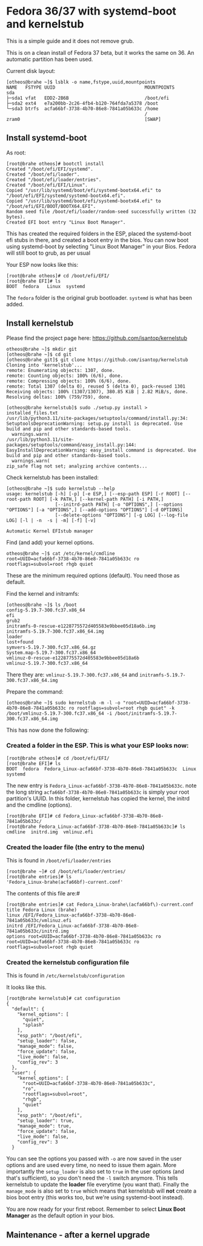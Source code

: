 # Fedora 36/37 with systemd-boot and kernelstub

This is a simple guide and it does not remove grub.

This is on a clean install of Fedora 37 beta, but it works the same on 36.
An automatic partition has been used. 



Current disk layout:
~~~
[otheos@brahe ~]$ lsblk -o name,fstype,uuid,mountpoints
NAME   FSTYPE UUID                                 MOUNTPOINTS
sda                                                
├─sda1 vfat   EDD2-2B6B                            /boot/efi
├─sda2 ext4   e7a200bb-2c26-4fb4-b120-764fda7a5378 /boot
└─sda3 btrfs  acfa66bf-3738-4b70-86e8-7841a05b633c /home
                                                   /
zram0                                              [SWAP]
~~~


## Install systemd-boot
As root:
~~~
[root@brahe otheos]# bootctl install 
Created "/boot/efi/EFI/systemd".
Created "/boot/efi/loader".
Created "/boot/efi/loader/entries".
Created "/boot/efi/EFI/Linux".
Copied "/usr/lib/systemd/boot/efi/systemd-bootx64.efi" to "/boot/efi/EFI/systemd/systemd-bootx64.efi".
Copied "/usr/lib/systemd/boot/efi/systemd-bootx64.efi" to "/boot/efi/EFI/BOOT/BOOTX64.EFI".
Random seed file /boot/efi/loader/random-seed successfully written (32 bytes).
Created EFI boot entry "Linux Boot Manager".
~~~

This has created the required folders in the ESP, placed the systemd-boot efi stubs in there, and created a boot entry in the bios. 
You can now boot using systemd-boot by selecting "Linux Boot Manager" in your Bios. Fedora will still boot to grub, as per usual

Your ESP now looks like this:
~~~
[root@brahe otheos]# cd /boot/efi/EFI/
[root@brahe EFI]# ls
BOOT  fedora   Linux  systemd
~~~

The ```fedora``` folder is the original grub bootloader. ```systemd``` is what has been added. 


## Install kernelstub
Please find the project page here: https://github.com/isantop/kernelstub

~~~
otheos@brahe ~]$ mkdir git
[otheos@brahe ~]$ cd git
[otheos@brahe git]$ git clone https://github.com/isantop/kernelstub
Cloning into 'kernelstub'...
remote: Enumerating objects: 1307, done.
remote: Counting objects: 100% (6/6), done.
remote: Compressing objects: 100% (6/6), done.
remote: Total 1307 (delta 0), reused 5 (delta 0), pack-reused 1301
Receiving objects: 100% (1307/1307), 380.85 KiB | 2.82 MiB/s, done.
Resolving deltas: 100% (759/759), done.
~~~

~~~
[otheos@brahe kernelstub]$ sudo ./setup.py install > installed_files.txt
/usr/lib/python3.11/site-packages/setuptools/command/install.py:34: SetuptoolsDeprecationWarning: setup.py install is deprecated. Use build and pip and other standards-based tools.
  warnings.warn(
/usr/lib/python3.11/site-packages/setuptools/command/easy_install.py:144: EasyInstallDeprecationWarning: easy_install command is deprecated. Use build and pip and other standards-based tools.
  warnings.warn(
zip_safe flag not set; analyzing archive contents...
~~~

Check kernelstub has been installed:

~~~
[otheos@brahe ~]$ sudo kernelstub --help
usage: kernelstub [-h] [-p] [-e ESP,] [--esp-path ESP] [-r ROOT] [--root-path ROOT] [-k PATH,] [--kernel-path PATH] [-i PATH,]
                  [--initrd-path PATH] [-o "OPTIONS",] [--options "OPTIONS"] [-a "OPTIONS",] [--add-options "OPTIONS"] [-d OPTIONS]
                  [--delete-options "OPTIONS"] [-g LOG] [--log-file LOG] [-l | -n  -s | -m] [-f] [-v]

Automatic Kernel EFIstub manager
~~~

Find (and add) your kernel options.
~~~
otheos@brahe ~]$ cat /etc/kernel/cmdline 
root=UUID=acfa66bf-3738-4b70-86e8-7841a05b633c ro rootflags=subvol=root rhgb quiet
~~~
These are the minimum required options (default). You need those as default.

Find the kernel and initramfs:

~~~
[otheos@brahe ~]$ ls /boot
config-5.19.7-300.fc37.x86_64
efi
grub2
initramfs-0-rescue-e1228775572d405583e9bbee05d18a6b.img
initramfs-5.19.7-300.fc37.x86_64.img
loader
lost+found
symvers-5.19.7-300.fc37.x86_64.gz
System.map-5.19.7-300.fc37.x86_64
vmlinuz-0-rescue-e1228775572d405583e9bbee05d18a6b
vmlinuz-5.19.7-300.fc37.x86_64
~~~

There they are: ```vmlinuz-5.19.7-300.fc37.x86_64``` and ```initramfs-5.19.7-300.fc37.x86_64.img```

Prepare the command:

~~~
[otheos@brahe ~]$ sudo kernelstub -m -l -o "root=UUID=acfa66bf-3738-4b70-86e8-7841a05b633c ro rootflags=subvol=root rhgb quiet" -k /boot/vmlinuz-5.19.7-300.fc37.x86_64 -i /boot/initramfs-5.19.7-300.fc37.x86_64.img 
~~~

This has now done the following:

### Created a folder in the ESP. This is what your ESP looks now:

~~~
[root@brahe otheos]# cd /boot/efi/EFI/
[root@brahe EFI]# ls
BOOT  fedora  Fedora_Linux-acfa66bf-3738-4b70-86e8-7841a05b633c  Linux  systemd
~~~

The new entry is ```Fedora_Linux-acfa66bf-3738-4b70-86e8-7841a05b633c```. note the long string ```acfa66bf-3738-4b70-86e8-7841a05b633c``` is simply your root partition's UUID.
In this folder, kernelstub has copied the kernel, the initrd and the cmdline (options). 

~~~
[root@brahe EFI]# cd Fedora_Linux-acfa66bf-3738-4b70-86e8-7841a05b633c/
[root@brahe Fedora_Linux-acfa66bf-3738-4b70-86e8-7841a05b633c]# ls
cmdline  initrd.img  vmlinuz.efi
~~~

### Created the loader file (the entry to the menu)

This is found in ```/boot/efi/loader/entries```

~~~
[root@brahe ~]# cd /boot/efi/loader/entries/
[root@brahe entries]# ls
'Fedora_Linux-brahe(acfa66bf)-current.conf'
~~~

The contents of this file are:#

~~~
[root@brahe entries]# cat Fedora_Linux-brahe\(acfa66bf\)-current.conf 
title Fedora Linux (brahe)
linux /EFI/Fedora_Linux-acfa66bf-3738-4b70-86e8-7841a05b633c/vmlinuz.efi
initrd /EFI/Fedora_Linux-acfa66bf-3738-4b70-86e8-7841a05b633c/initrd.img
options root=UUID=acfa66bf-3738-4b70-86e8-7841a05b633c ro root=UUID=acfa66bf-3738-4b70-86e8-7841a05b633c ro rootflags=subvol=root rhgb quiet
~~~

### Created the kernelstub configuration file

This is found in ```/etc/kernelstub/configuration```

It looks like this.

~~~
[root@brahe kernelstub]# cat configuration 
{
  "default": {
    "kernel_options": [
      "quiet",
      "splash"
    ],
    "esp_path": "/boot/efi",
    "setup_loader": false,
    "manage_mode": false,
    "force_update": false,
    "live_mode": false,
    "config_rev": 3
  },
  "user": {
    "kernel_options": [
      "root=UUID=acfa66bf-3738-4b70-86e8-7841a05b633c",
      "ro",
      "rootflags=subvol=root",
      "rhgb",
      "quiet"
    ],
    "esp_path": "/boot/efi",
    "setup_loader": true,
    "manage_mode": true,
    "force_update": false,
    "live_mode": false,
    "config_rev": 3
  }
~~~

You can see the options you passed with ```-o``` are now saved in the user options and are used every time, no need to issue them again.
More importantly the ```setup_loader``` is also set to ```true``` in the user options (and that's sufficient), so you don't need the ```-l``` switch anymore.
This tells kernelstub to update the **loader** file everytime (you want that).
Finally the ```manage_mode``` is also set to ```true``` which means that kernelstub will **not** create a bios boot entry (this works too, but we're using systemd-boot instead). 

You are now ready for your first reboot. Remember to select **Linux Boot Manager** as the default option in your bios.

## Maintenance - after a kernel upgrade








